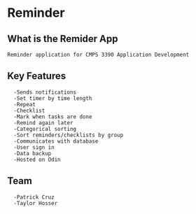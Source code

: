 # Reminder

## What is the Remider App
```
Reminder application for CMPS 3390 Application Development 
```
## Key Features
```
  -Sends notifications
  -Set timer by time length
  -Repeat
  -Checklist
  -Mark when tasks are done
  -Remind again later
  -Categorical sorting
  -Sort reminders/checklists by group
  -Communicates with database 
  -User sign in
  -Data backup
  -Hosted on Odin
```
## Team
```
  -Patrick Cruz
  -Taylor Hosser
```
